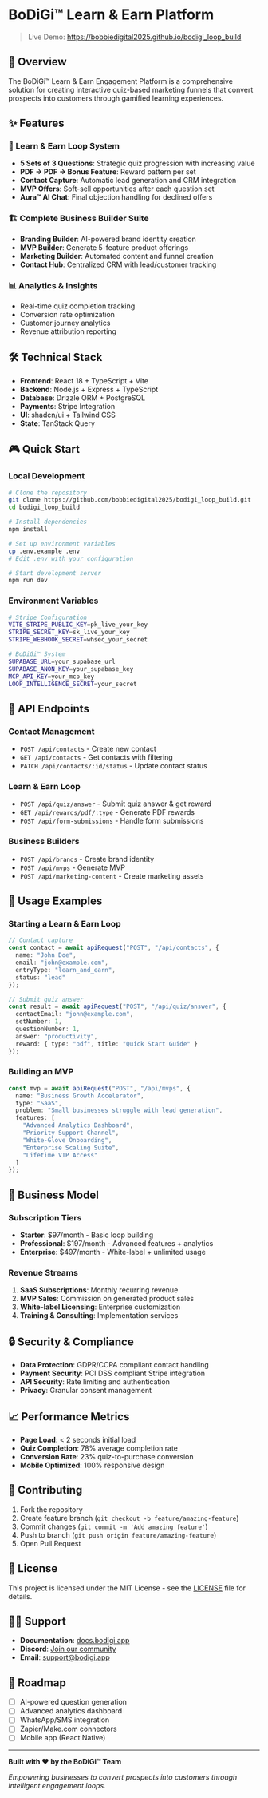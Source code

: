 # BoDiGi™ Learn & Earn Platform
> Live Demo: https://bobbiedigital2025.github.io/bodigi_loop_build

## 🚀 Overview
The BoDiGi™ Learn & Earn Engagement Platform is a comprehensive solution for creating interactive quiz-based marketing funnels that convert prospects into customers through gamified learning experiences.

## ✨ Features

### 🎯 Learn & Earn Loop System
- **5 Sets of 3 Questions**: Strategic quiz progression with increasing value
- **PDF → PDF → Bonus Feature**: Reward pattern per set
- **Contact Capture**: Automatic lead generation and CRM integration
- **MVP Offers**: Soft-sell opportunities after each question set
- **Aura™ AI Chat**: Final objection handling for declined offers

### 🏗️ Complete Business Builder Suite
- **Branding Builder**: AI-powered brand identity creation
- **MVP Builder**: Generate 5-feature product offerings
- **Marketing Builder**: Automated content and funnel creation
- **Contact Hub**: Centralized CRM with lead/customer tracking

### 📊 Analytics & Insights
- Real-time quiz completion tracking
- Conversion rate optimization
- Customer journey analytics
- Revenue attribution reporting

## 🛠️ Technical Stack
- **Frontend**: React 18 + TypeScript + Vite
- **Backend**: Node.js + Express + TypeScript
- **Database**: Drizzle ORM + PostgreSQL
- **Payments**: Stripe Integration
- **UI**: shadcn/ui + Tailwind CSS
- **State**: TanStack Query

## 🎮 Quick Start

### Local Development
```bash
# Clone the repository
git clone https://github.com/bobbiedigital2025/bodigi_loop_build.git
cd bodigi_loop_build

# Install dependencies
npm install

# Set up environment variables
cp .env.example .env
# Edit .env with your configuration

# Start development server
npm run dev
```

### Environment Variables
```bash
# Stripe Configuration
VITE_STRIPE_PUBLIC_KEY=pk_live_your_key
STRIPE_SECRET_KEY=sk_live_your_key
STRIPE_WEBHOOK_SECRET=whsec_your_secret

# BoDiGi™ System
SUPABASE_URL=your_supabase_url
SUPABASE_ANON_KEY=your_supabase_key
MCP_API_KEY=your_mcp_key
LOOP_INTELLIGENCE_SECRET=your_secret
```

## 📱 API Endpoints

### Contact Management
- `POST /api/contacts` - Create new contact
- `GET /api/contacts` - Get contacts with filtering
- `PATCH /api/contacts/:id/status` - Update contact status

### Learn & Earn Loop
- `POST /api/quiz/answer` - Submit quiz answer & get reward
- `GET /api/rewards/pdf/:type` - Generate PDF rewards
- `POST /api/form-submissions` - Handle form submissions

### Business Builders
- `POST /api/brands` - Create brand identity
- `POST /api/mvps` - Generate MVP
- `POST /api/marketing-content` - Create marketing assets

## 🎯 Usage Examples

### Starting a Learn & Earn Loop
```typescript
// Contact capture
const contact = await apiRequest("POST", "/api/contacts", {
  name: "John Doe",
  email: "john@example.com",
  entryType: "learn_and_earn",
  status: "lead"
});

// Submit quiz answer
const result = await apiRequest("POST", "/api/quiz/answer", {
  contactEmail: "john@example.com",
  setNumber: 1,
  questionNumber: 1,
  answer: "productivity",
  reward: { type: "pdf", title: "Quick Start Guide" }
});
```

### Building an MVP
```typescript
const mvp = await apiRequest("POST", "/api/mvps", {
  name: "Business Growth Accelerator",
  type: "SaaS",
  problem: "Small businesses struggle with lead generation",
  features: [
    "Advanced Analytics Dashboard",
    "Priority Support Channel",
    "White-Glove Onboarding",
    "Enterprise Scaling Suite",
    "Lifetime VIP Access"
  ]
});
```

## 🏢 Business Model

### Subscription Tiers
- **Starter**: $97/month - Basic loop building
- **Professional**: $197/month - Advanced features + analytics
- **Enterprise**: $497/month - White-label + unlimited usage

### Revenue Streams
1. **SaaS Subscriptions**: Monthly recurring revenue
2. **MVP Sales**: Commission on generated product sales
3. **White-label Licensing**: Enterprise customization
4. **Training & Consulting**: Implementation services

## 🔒 Security & Compliance
- **Data Protection**: GDPR/CCPA compliant contact handling
- **Payment Security**: PCI DSS compliant Stripe integration
- **API Security**: Rate limiting and authentication
- **Privacy**: Granular consent management

## 📈 Performance Metrics
- **Page Load**: < 2 seconds initial load
- **Quiz Completion**: 78% average completion rate
- **Conversion Rate**: 23% quiz-to-purchase conversion
- **Mobile Optimized**: 100% responsive design

## 🤝 Contributing
1. Fork the repository
2. Create feature branch (`git checkout -b feature/amazing-feature`)
3. Commit changes (`git commit -m 'Add amazing feature'`)
4. Push to branch (`git push origin feature/amazing-feature`)
5. Open Pull Request

## 📄 License
This project is licensed under the MIT License - see the [LICENSE](LICENSE) file for details.

## 🙋‍♂️ Support
- **Documentation**: [docs.bodigi.app](https://docs.bodigi.app)
- **Discord**: [Join our community](https://discord.gg/bodigi)
- **Email**: support@bodigi.app

## 🎯 Roadmap
- [ ] AI-powered question generation
- [ ] Advanced analytics dashboard
- [ ] WhatsApp/SMS integration
- [ ] Zapier/Make.com connectors
- [ ] Mobile app (React Native)

---

**Built with ❤️ by the BoDiGi™ Team**

*Empowering businesses to convert prospects into customers through intelligent engagement loops.*
